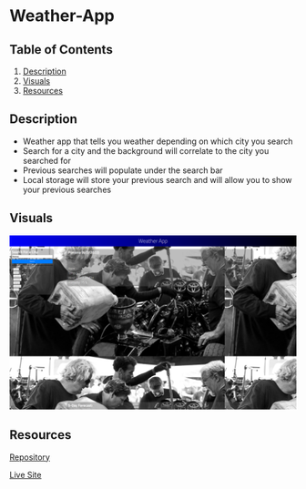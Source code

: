 # Weather-App

## Table of Contents
1. [Description](#description)
2. [Visuals](#visuals)
3. [Resources](#resources)

## Description
- Weather app that tells you weather depending on which city you search
- Search for a city and the background will correlate to the city you searched for
- Previous searches will populate under the search bar
- Local storage will store your previous search and will allow you to show your previous searches


## Visuals
![PNG](./assets/Weather-App.png)

## Resources

[Repository](https://github.com/ntraugh/Weather-App)

[Live Site](https://ntraugh.github.io/Weather-App/)